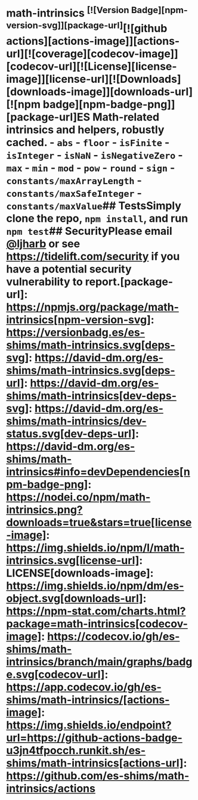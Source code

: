 # math-intrinsics <sup>[![Version Badge][npm-version-svg]][package-url]</sup>[![github actions][actions-image]][actions-url][![coverage][codecov-image]][codecov-url][![License][license-image]][license-url][![Downloads][downloads-image]][downloads-url][![npm badge][npm-badge-png]][package-url]ES Math-related intrinsics and helpers, robustly cached. - `abs` - `floor` - `isFinite` - `isInteger` - `isNaN` - `isNegativeZero` - `max` - `min` - `mod` - `pow` - `round` - `sign` - `constants/maxArrayLength` - `constants/maxSafeInteger` - `constants/maxValue`## TestsSimply clone the repo, `npm install`, and run `npm test`## SecurityPlease email [@ljharb](https://github.com/ljharb) or see https://tidelift.com/security if you have a potential security vulnerability to report.[package-url]: https://npmjs.org/package/math-intrinsics[npm-version-svg]: https://versionbadg.es/es-shims/math-intrinsics.svg[deps-svg]: https://david-dm.org/es-shims/math-intrinsics.svg[deps-url]: https://david-dm.org/es-shims/math-intrinsics[dev-deps-svg]: https://david-dm.org/es-shims/math-intrinsics/dev-status.svg[dev-deps-url]: https://david-dm.org/es-shims/math-intrinsics#info=devDependencies[npm-badge-png]: https://nodei.co/npm/math-intrinsics.png?downloads=true&stars=true[license-image]: https://img.shields.io/npm/l/math-intrinsics.svg[license-url]: LICENSE[downloads-image]: https://img.shields.io/npm/dm/es-object.svg[downloads-url]: https://npm-stat.com/charts.html?package=math-intrinsics[codecov-image]: https://codecov.io/gh/es-shims/math-intrinsics/branch/main/graphs/badge.svg[codecov-url]: https://app.codecov.io/gh/es-shims/math-intrinsics/[actions-image]: https://img.shields.io/endpoint?url=https://github-actions-badge-u3jn4tfpocch.runkit.sh/es-shims/math-intrinsics[actions-url]: https://github.com/es-shims/math-intrinsics/actions
